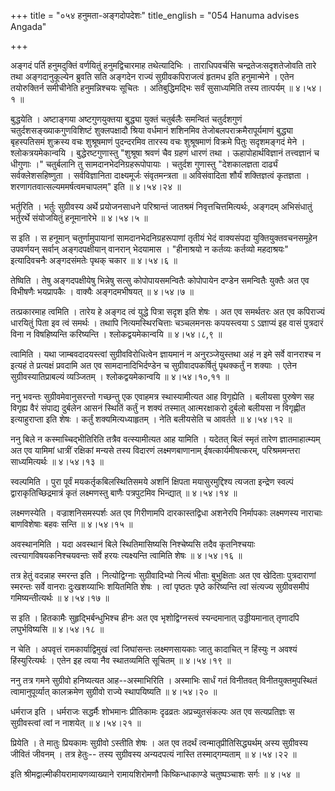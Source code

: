 +++
title = "०५४ हनुमता-अङ्गदोपदेशः"
title_english = "054 Hanuma advises Angada"

+++


अङ्गदं पर्ति हनुमदुक्तिं वर्णयितुं हनुमद्विचारमाह तथेत्यादिभिः ।
ताराधिपवर्चसि चन्द्रतेजःसदृशतेजोवति तारे तथा अङ्गदानुकूल्येन ब्रुवति सति
अङ्गदेन राज्यं सुग्रीवकपिराजत्वं हृतमध इति हनुमान्मेने । एतेन
तयोरुक्तिर्न समीचीनेति हनुमन्निश्चयः सूचितः । अतिबुद्धिमद्भिः सर्वं
सुसाध्यमिति तस्य तात्पर्यम्  ॥  ४।५४।१  ॥   

  

बुद्धयेति । अष्टाङ्गया अष्टगुणयुक्तया बुद्ध्या युक्तं चतुर्बलैः समन्वितं
चतुर्दशगुणं चतुर्दशसङ्ख्याकगुणविशिष्टं शुक्लपक्षादौ श्रिया वर्धमानं
शशिनमिव तेजोबलपराक्रमैरापूर्यमाणं बुद्ध्या बृहस्पतिसमं शुक्रस्य वचः
शुश्रूषमाणं पुदन्दरमिव तारस्य वचः शुश्रूषमाणं विक्रमे पितुः सदृशमङ्गदं
मेने । श्लोकत्रयमेकान्वयि । बुद्धेरष्टगुणास्तु "शुश्रूषा श्रवणं चैव
ग्रहणं धारणं तथा । ऊहापोहार्थविज्ञानं तत्त्वज्ञानं च धीगुणाः ।"
चतुर्बलानि तु सामदानभेदनिग्रहरूपोपायाः । चतुर्दश गुणास्तु "देशकालज्ञता
दार्ढ्यं सर्वक्लेशसहिष्णुता । सर्वविज्ञानिता दाक्ष्यमूर्जः संवृतमन्त्रता
 ॥  अविसंवादिता शौर्यं शक्तिज्ञत्वं कृतज्ञता ।
शरणागतवात्सल्यममर्षत्वमचापलम्" इति  ॥  ४।५४।२४  ॥   

  

भर्तुरिति । भर्तुः सुग्रीवस्य अर्थे प्रयोजनसाधने परिश्रान्तं जातश्रमं
निवृत्तचित्तमित्यर्थः, अङ्गदम् अभिसंधातुं भर्तुरर्थे संयोजयितुं
हनूमानारेभे  ॥  ४।५४।५  ॥   

  

स इति । स हनूमान् चतुर्णामुपायानां सामदानभेदनिग्रहरूपाणां तृतीयं भेदं
वाक्यसंपदा युक्तियुक्तवचनसमूहेन उपवर्णयन् सर्वान् अङ्गदपक्षीयान् वानरान्
भेदयामास । "हीनाश्रयो न कर्तव्यः कर्तव्यो महदाश्रयः" इत्यादिवचनैः
अङ्गदसंमतेः पृथक् चकार  ॥  ४।५४।६  ॥   

  

तेष्विति । तेषु अङ्गदपक्षीयेषु भिन्नेषु सत्सु कोपोपायसमन्वितैः कोपोपायेन
दण्डेन समन्वितैः युक्तैः अत एव विभीषणैः भयप्रापकैः । वाक्यैः
अङ्गदमभीषयत्  ॥  ४।५४।७ ॥   

  

तत्प्रकारमाह त्वमिति । तारेय हे अङ्गद त्वं युद्धे पित्रा सदृश इति शेषः ।
अत एव समर्थतरः अत एव कपिराज्यं धारयितुं पिता इव त्वं समर्थः । तथापि
नित्यमस्थिरचित्ताः चञ्चलमनसः कपयस्त्वया ऽ ऽज्ञाप्यं इह वासं पुत्रदारं
विना न विषहिष्यन्ति करिष्यन्ति । श्लोकद्वयमेकान्वयि  ॥  ४।५४।८,९  ॥   

  

त्वामिति । यथा जाम्बवदादयस्त्वां सुग्रीवविरोधित्वेन ज्ञायमानं न
अनुरञ्जेयुस्तथा अहं न इमे सर्वे वानराश्च न इत्यहं ते प्रत्यक्षं प्रवदामि
अत एव सामदानादिभिर्दण्डेन च सुग्रीवादपकर्षितुं पृथक्कर्तुं न शक्याः ।
एतेन सुग्रीवस्यातिप्राबल्यं व्यञ्जितम् । श्लोकद्वयमेकान्वयि  ॥ 
४।५४।१०,११  ॥   

  

ननु भवन्तः सुग्रीवमेवानुसरन्तो गच्छन्तु एक एवाहमत्र स्थास्यामीत्यत आह
विगृह्येति । बलीयसा पुरुषेण सह विगृह्य वैरं संपाद्य दुर्बलेन आसनं
स्थितिं कर्तुं न शक्यं तस्मात् आत्मरक्षाकरो दुर्बलो बलीयसा न विगृह्णीत
इत्याहुराप्ता इति शेषः । कर्तुं शक्यमित्यध्याहृतम् । नेति बलीयसेति च
आवर्तते  ॥  ४।५४।१२  ॥   

  

ननु बिले न कस्माच्चिद्भीतिरिति तत्रैव वत्स्यामीत्यत आह यामिति । यदेतत्
बिलं स्मृतं तारेण ज्ञातमाहात्म्यम् अत एव यामिमां धात्रीं रक्षिकां मन्यसे
तस्य विदारणं लक्ष्मणबाणानाम् ईषत्कार्यमीषत्करम्, परिश्रममन्तरा
साध्यमित्यर्थः  ॥  ४।५४।१३  ॥   

  

स्वल्पमिति । पुरा पूर्वं मयकर्तृकबिलस्थितिसमये अशनिं क्षिपता
मयासुरमुद्दिश्य त्यजता इन्द्रेण स्वल्पं द्वाराकृतिच्छिद्रमात्रं कृतं
लक्ष्मणस्तु बाणैः पत्रपुटमिव भिन्द्यात्  ॥  ४।५४।१४  ॥   

  

लक्ष्मणस्येति । वज्राशनिसमस्पर्शः अत एव गिरीणामपि दारकास्तद्विधा अशनेरपि
निर्मापकाः लक्ष्मणस्य नाराचाः बाणविशेषाः बहवः सन्ति  ॥  ४।५४।१५  ॥   

  

अवस्थानमिति । यदा अवस्थानं बिले स्थितिमासिष्यसि निश्चेष्यसि तदैव
कृतनिश्चयाः त्वत्त्यागविषयकनिश्चयवन्तः सर्वे हरयः त्यक्ष्यन्ति त्वामिति
शेषः  ॥  ४।५४।१६  ॥   

  

तत्र हेतुं वदन्नाह स्मरन्त इति । नित्योद्विग्नाः सुग्रीवादिभ्यो नित्यं
भीताः बुभुक्षिताः अत एव खेदिताः पुत्रदाराणां स्मरन्तः सर्वे वानराः
दुःखशय्याभिः शयितमिति शेषः । त्वां पृष्ठतः पृष्ठे करिष्यन्ति त्वां
संत्यज्य सुग्रीवसमीपं गमिष्यन्तीत्यर्थः  ॥  ४।५४।१७  ॥   

  

स इति । हितकामैः सुहृद्भिर्बन्धुभिश्च हीनः अत एव भृशोद्विग्नस्त्वं
स्यन्दमानात् उड्डीयमानात् तृणादपि लघुर्भविष्यसि  ॥  ४।५४।१८  ॥   

  

न चेति । अपवृत्तं रामकार्याद्विमुखं त्वां जिघांसन्तः लक्ष्मणसायकाः जातु
कादाचित् न हिंस्युः न अवश्यं हिंस्युरित्यर्थः । एतेन इह त्वया नैव
स्थातव्यमिति सूचितम्  ॥  ४।५४।१९  ॥   

  

ननु तत्र गमने सुग्रीवो हनिष्यत्यत आह--अस्माभिरिति । अस्माभिः सार्धं गतं
विनीतवत् विनीतयुक्तमुपस्थितं त्वामानुपूर्व्यात् कालक्रमेण सुग्रीवो
राज्ये स्थापयिष्यति  ॥  ४।५४।२०  ॥   

  

धर्मराज इति । धर्मराजः सद्धर्मैः शोभमानः प्रीतिकामः दृढव्रतः
अप्रच्युतसंकल्पः अत एव सत्यप्रतिज्ञः स सुग्रीवस्त्वां त्वां न नाशयेत्  ॥ 
४।५४।२१  ॥   

  

प्रियेति । ते मातुः प्रियकामः सुग्रीवो ऽस्तीति शेषः । अत एव तदर्थं
त्वन्मातृप्रीतिसिद्ध्यर्थम् अस्य सुग्रीवस्य जीवितं जीवनम् । तत्र हेतुः--
तस्य सुग्रीवस्य अन्यदपत्यं नास्ति तस्माद्गम्यताम्  ॥  ४।५४।२२  ॥   

  

इति श्रीमद्वाल्मीकीयरामायणव्याख्याने रामायशिरोमणौ किष्किन्धाकाण्डे
चतुष्पञ्चाशः सर्गः  ॥  ४।५४  ॥   

  


